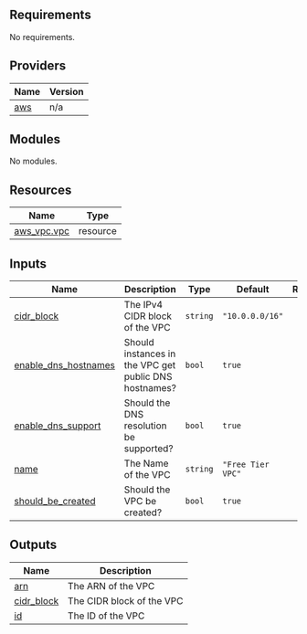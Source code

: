 <!-- BEGIN_TF_DOCS -->
## Requirements

No requirements.

## Providers

| Name | Version |
|------|---------|
| <a name="provider_aws"></a> [aws](#provider\_aws) | n/a |

## Modules

No modules.

## Resources

| Name | Type |
|------|------|
| [aws_vpc.vpc](https://registry.terraform.io/providers/hashicorp/aws/latest/docs/resources/vpc) | resource |

## Inputs

| Name | Description | Type | Default | Required |
|------|-------------|------|---------|:--------:|
| <a name="input_cidr_block"></a> [cidr\_block](#input\_cidr\_block) | The IPv4 CIDR block of the VPC | `string` | `"10.0.0.0/16"` | no |
| <a name="input_enable_dns_hostnames"></a> [enable\_dns\_hostnames](#input\_enable\_dns\_hostnames) | Should instances in the VPC get public DNS hostnames? | `bool` | `true` | no |
| <a name="input_enable_dns_support"></a> [enable\_dns\_support](#input\_enable\_dns\_support) | Should the DNS resolution be supported? | `bool` | `true` | no |
| <a name="input_name"></a> [name](#input\_name) | The Name of the VPC | `string` | `"Free Tier VPC"` | no |
| <a name="input_should_be_created"></a> [should\_be\_created](#input\_should\_be\_created) | Should the VPC be created? | `bool` | `true` | no |

## Outputs

| Name | Description |
|------|-------------|
| <a name="output_arn"></a> [arn](#output\_arn) | The ARN of the VPC |
| <a name="output_cidr_block"></a> [cidr\_block](#output\_cidr\_block) | The CIDR block of the VPC |
| <a name="output_id"></a> [id](#output\_id) | The ID of the VPC |
<!-- END_TF_DOCS -->
